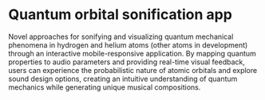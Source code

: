# Quantum orbital sonification app 

Novel approaches for sonifying and visualizing quantum mechanical phenomena in hydrogen and helium atoms (other atoms in development) through an interactive mobile-responsive application. By mapping quantum properties to audio parameters and providing real-time visual feedback, users can experience the probabilistic nature of atomic orbitals and explore sound design options, creating an intuitive understanding of quantum mechanics while generating unique musical compositions.